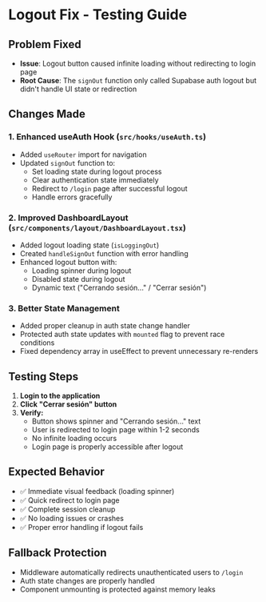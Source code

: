 # Logout Fix - Testing Guide

## Problem Fixed
- **Issue**: Logout button caused infinite loading without redirecting to login page
- **Root Cause**: The `signOut` function only called Supabase auth logout but didn't handle UI state or redirection

## Changes Made

### 1. Enhanced useAuth Hook (`src/hooks/useAuth.ts`)
- Added `useRouter` import for navigation
- Updated `signOut` function to:
  - Set loading state during logout process
  - Clear authentication state immediately
  - Redirect to `/login` page after successful logout
  - Handle errors gracefully

### 2. Improved DashboardLayout (`src/components/layout/DashboardLayout.tsx`)
- Added logout loading state (`isLoggingOut`)
- Created `handleSignOut` function with error handling
- Enhanced logout button with:
  - Loading spinner during logout
  - Disabled state during logout
  - Dynamic text ("Cerrando sesión..." / "Cerrar sesión")

### 3. Better State Management
- Added proper cleanup in auth state change handler
- Protected auth state updates with `mounted` flag to prevent race conditions
- Fixed dependency array in useEffect to prevent unnecessary re-renders

## Testing Steps

1. **Login to the application**
2. **Click "Cerrar sesión" button**
3. **Verify:**
   - Button shows spinner and "Cerrando sesión..." text
   - User is redirected to login page within 1-2 seconds
   - No infinite loading occurs
   - Login page is properly accessible after logout

## Expected Behavior
- ✅ Immediate visual feedback (loading spinner)
- ✅ Quick redirect to login page
- ✅ Complete session cleanup
- ✅ No loading issues or crashes
- ✅ Proper error handling if logout fails

## Fallback Protection
- Middleware automatically redirects unauthenticated users to `/login`
- Auth state changes are properly handled
- Component unmounting is protected against memory leaks